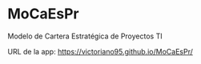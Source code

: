 # MoCaEsPr
Modelo de Cartera Estratégica de Proyectos TI

URL de la app: https://victoriano95.github.io/MoCaEsPr/
